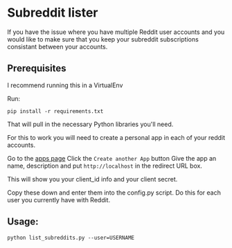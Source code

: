 # Subreddit lister

If you have the issue where you have multiple Reddit user accounts and you 
would like to make sure that you keep your subreddit subscriptions consistant 
between your accounts.


## Prerequisites

I recommend running this in a VirtualEnv


Run:

    pip install -r requirements.txt


That will pull in the necessary Python libraries you'll need.


For this to work you will need to create a personal app in each of your reddit
accounts.


Go to the [apps page](https://www.reddit.com/prefs/apps/)
Click the `Create another App` button
Give the app an name, description and put `http://localhost` in the 
redirect URL box. 


This will show you your client_id info and your client secret. 


Copy these down and enter them into the config.py script. Do this for
each user you currently have with Reddit. 


## Usage:

    python list_subreddits.py --user=USERNAME
